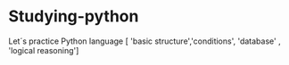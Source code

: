 # Studying-python
Let´s  practice  Python language [ 'basic structure','conditions', 'database' , 'logical reasoning']
